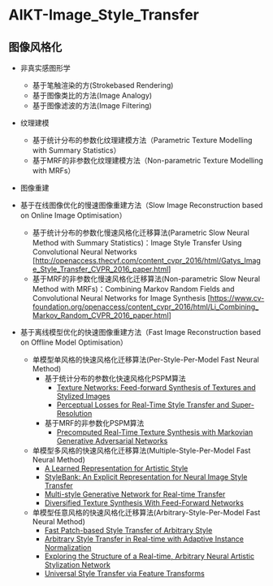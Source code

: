 # AIKT-Image_Style_Transfer

## 图像风格化

- 非真实感图形学
  - 基于笔触渲染的方(Strokebased Rendering)
  - 基于图像类比的方法(Image Analogy)
  - 基于图像滤波的方法(Image Filtering)

- 纹理建模
  - 基于统计分布的参数化纹理建模方法（Parametric Texture Modelling with Summary Statistics）
  - 基于MRF的非参数化纹理建模方法（Non-parametric Texture Modelling with MRFs）

- 图像重建
 - 基于在线图像优化的慢速图像重建方法（Slow Image Reconstruction based on Online Image Optimisation）
    - 基于统计分布的参数化慢速风格化迁移算法(Parametric Slow Neural Method with Summary Statistics)：Image Style Transfer Using Convolutional Neural Networks [<http://openaccess.thecvf.com/content_cvpr_2016/html/Gatys_Image_Style_Transfer_CVPR_2016_paper.html>]
    - 基于MRF的非参数化慢速风格化迁移算法(Non-parametric Slow Neural Method with MRFs)：Combining Markov Random Fields and Convolutional Neural Networks for Image Synthesis [<https://www.cv-foundation.org/openaccess/content_cvpr_2016/html/Li_Combining_Markov_Random_CVPR_2016_paper.html>]
 - 基于离线模型优化的快速图像重建方法（Fast Image Reconstruction based on Offline Model Optimisation）
    - 单模型单风格的快速风格化迁移算法(Per-Style-Per-Model Fast Neural Method)
      - 基于统计分布的参数化快速风格化PSPM算法
        - [Texture Networks: Feed-forward Synthesis of Textures and Stylized Images](http://www.jmlr.org/proceedings/papers/v48/ulyanov16.pdf)
        - [Perceptual Losses for Real-Time Style Transfer and Super-Resolution](https://link.springer.com/chapter/10.1007/978-3-319-46475-6_43)
      - 基于MRF的非参数化PSPM算法
        - [Precomputed Real-Time Texture Synthesis with Markovian Generative Adversarial Networks](https://link.springer.com/chapter/10.1007/978-3-319-46487-9_43)
    - 单模型多风格的快速风格化迁移算法(Multiple-Style-Per-Model Fast Neural Method)
      - [A Learned Representation for Artistic Style](https://arxiv.org/catchup?smonth=10&sday=8&group=grp_&archive=cs&num=2000&order=reverse&method=w&syear=2016)
      - [StyleBank: An Explicit Representation for Neural Image Style Transfer](http://openaccess.thecvf.com/content_cvpr_2017/html/Chen_StyleBank_An_Explicit_CVPR_2017_paper.html)
      - [Multi-style Generative Network for Real-time Transfer](https://link.springer.com/chapter/10.1007/978-3-030-11018-5_32)
      - [Diversified Texture Synthesis With Feed-Forward Networks](http://openaccess.thecvf.com/content_cvpr_2017/html/Li_Diversified_Texture_Synthesis_CVPR_2017_paper.html)
    - 单模型任意风格的快速风格化迁移算法(Arbitrary-Style-Per-Model Fast Neural Method)
      - [Fast Patch-based Style Transfer of Arbitrary Style](https://arxiv.org/abs/1612.04337)
      - [Arbitrary Style Transfer in Real-time with Adaptive Instance Normalization](http://openaccess.thecvf.com/content_iccv_2017/html/Huang_Arbitrary_Style_Transfer_ICCV_2017_paper.html)
      - [Exploring the Structure of a Real-time, Arbitrary Neural Artistic Stylization Network](https://arxiv.org/abs/1705.06830)
      - [Universal Style Transfer via Feature Transforms](http://papers.nips.cc/paper/6642-universal-style-transfer-via-feature-transforms)